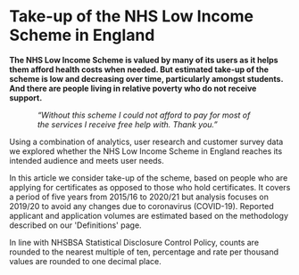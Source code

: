 # Take-up of the NHS Low Income Scheme in England

**The NHS Low Income Scheme is valued by many of its users as it helps them afford health costs when needed. But estimated take-up of the scheme is low and decreasing over time, particularly amongst students. And there are people living in relative poverty who do not receive support.**

<i style="padding: 0 10%; display: block;">“Without this scheme I could not afford to pay for most of the services I receive free help with. Thank you.”</i>

Using a combination of analytics, user research and customer survey data we 
explored whether the NHS Low Income Scheme in England reaches its intended 
audience and meets user needs.

In this article we consider take-up of the scheme, based on people who are applying for certificates as opposed to those who hold certificates. It covers a period of five years from 2015/16 to 2020/21 but analysis focuses on 2019/20 to avoid any changes due to coronavirus (COVID-19). Reported applicant and application volumes are estimated based on the methodology described on our 'Definitions' page. 

In line with NHSBSA Statistical Disclosure Control Policy, counts are rounded to the nearest multiple of ten, percentage and rate per thousand values are rounded to one decimal place. 

